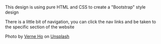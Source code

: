 This design is using pure HTML and CSS to create a "Bootstrap" style design

There is a little bit of navigation, you can click the nav links and be taken to the specific section of the website

Photo by <a href="https://unsplash.com/@verneho?utm_source=unsplash&utm_medium=referral&utm_content=creditCopyText">Verne Ho</a> on <a href="https://unsplash.com/s/photos/company?utm_source=unsplash&utm_medium=referral&utm_content=creditCopyText">Unsplash</a>
  